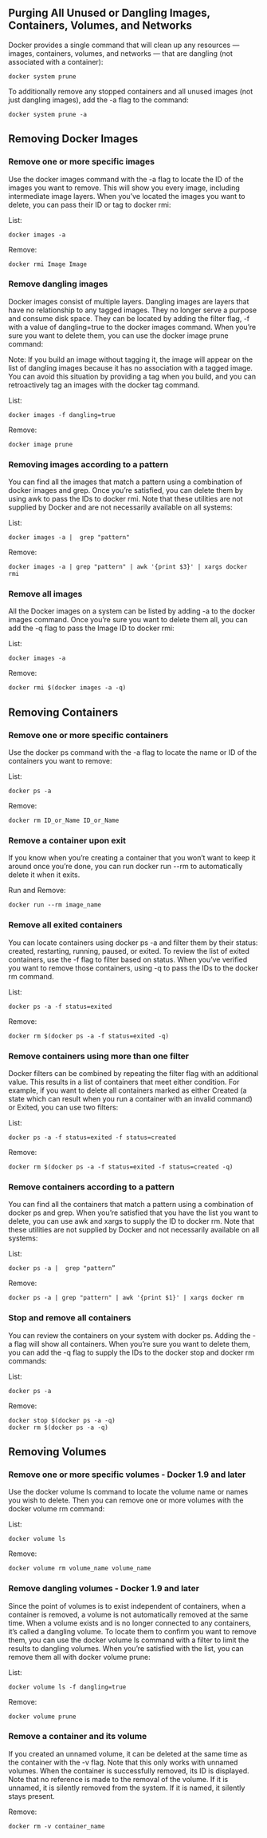 ## Purging All Unused or Dangling Images, Containers, Volumes, and Networks

Docker provides a single command that will clean up any resources — images, containers, volumes, and networks — that are dangling (not associated with a container):

    docker system prune

To additionally remove any stopped containers and all unused images (not just dangling images), add the -a flag to the command:

    docker system prune -a


## Removing Docker Images
### Remove one or more specific images

Use the docker images command with the -a flag to locate the ID of the images you want to remove. This will show you every image, including intermediate image layers. When you’ve located the images you want to delete, you can pass their ID or tag to docker rmi:

List:

    docker images -a

Remove:

    docker rmi Image Image


### Remove dangling images

Docker images consist of multiple layers. Dangling images are layers that have no relationship to any tagged images. They no longer serve a purpose and consume disk space. They can be located by adding the filter flag, -f with a value of dangling=true to the docker images command. When you’re sure you want to delete them, you can use the docker image prune command:

Note: If you build an image without tagging it, the image will appear on the list of dangling images because it has no association with a tagged image. You can avoid this situation by providing a tag when you build, and you can retroactively tag an images with the docker tag command.

List:

    docker images -f dangling=true

Remove:

    docker image prune


### Removing images according to a pattern

You can find all the images that match a pattern using a combination of docker images and grep. Once you’re satisfied, you can delete them by using awk to pass the IDs to docker rmi. Note that these utilities are not supplied by Docker and are not necessarily available on all systems:

List:

    docker images -a |  grep "pattern"

Remove:

    docker images -a | grep "pattern" | awk '{print $3}' | xargs docker rmi


### Remove all images

All the Docker images on a system can be listed by adding -a to the docker images command. Once you’re sure you want to delete them all, you can add the -q flag to pass the Image ID to docker rmi:

List:

    docker images -a

Remove:

    docker rmi $(docker images -a -q)


## Removing Containers
### Remove one or more specific containers

Use the docker ps command with the -a flag to locate the name or ID of the containers you want to remove:

List:

    docker ps -a

Remove:

    docker rm ID_or_Name ID_or_Name

### Remove a container upon exit

If you know when you’re creating a container that you won’t want to keep it around once you’re done, you can run docker run --rm to automatically delete it when it exits.

Run and Remove:

    docker run --rm image_name

### Remove all exited containers

You can locate containers using docker ps -a and filter them by their status: created, restarting, running, paused, or exited. To review the list of exited containers, use the -f flag to filter based on status. When you’ve verified you want to remove those containers, using -q to pass the IDs to the docker rm command.

List:

    docker ps -a -f status=exited

Remove:

    docker rm $(docker ps -a -f status=exited -q)


### Remove containers using more than one filter

Docker filters can be combined by repeating the filter flag with an additional value. This results in a list of containers that meet either condition. For example, if you want to delete all containers marked as either Created (a state which can result when you run a container with an invalid command) or Exited, you can use two filters:

List:

    docker ps -a -f status=exited -f status=created

Remove:

    docker rm $(docker ps -a -f status=exited -f status=created -q)

### Remove containers according to a pattern

You can find all the containers that match a pattern using a combination of docker ps and grep. When you’re satisfied that you have the list you want to delete, you can use awk and xargs to supply the ID to docker rm. Note that these utilities are not supplied by Docker and not necessarily available on all systems:

List:

    docker ps -a |  grep "pattern”

Remove:

    docker ps -a | grep "pattern" | awk '{print $1}' | xargs docker rm

### Stop and remove all containers

You can review the containers on your system with docker ps. Adding the -a flag will show all containers. When you’re sure you want to delete them, you can add the -q flag to supply the IDs to the docker stop and docker rm commands:

List:

    docker ps -a

Remove:

    docker stop $(docker ps -a -q)
    docker rm $(docker ps -a -q)

## Removing Volumes
### Remove one or more specific volumes - Docker 1.9 and later

Use the docker volume ls command to locate the volume name or names you wish to delete. Then you can remove one or more volumes with the docker volume rm command:

List:

    docker volume ls

Remove:

    docker volume rm volume_name volume_name

### Remove dangling volumes - Docker 1.9 and later

Since the point of volumes is to exist independent of containers, when a container is removed, a volume is not automatically removed at the same time. When a volume exists and is no longer connected to any containers, it’s called a dangling volume. To locate them to confirm you want to remove them, you can use the docker volume ls command with a filter to limit the results to dangling volumes. When you’re satisfied with the list, you can remove them all with docker volume prune:

List:

    docker volume ls -f dangling=true

Remove:

    docker volume prune


### Remove a container and its volume

If you created an unnamed volume, it can be deleted at the same time as the container with the -v flag. Note that this only works with unnamed volumes. When the container is successfully removed, its ID is displayed. Note that no reference is made to the removal of the volume. If it is unnamed, it is silently removed from the system. If it is named, it silently stays present.

Remove:

    docker rm -v container_name

